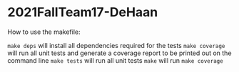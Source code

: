 # 2021FallTeam17-DeHaan

How to use the makefile:

`make deps` will install all dependencies required for the tests
`make coverage` will run all unit tests and generate a coverage report to be printed out on the command line
`make tests` will run all unit tests
`make` will run `make coverage`